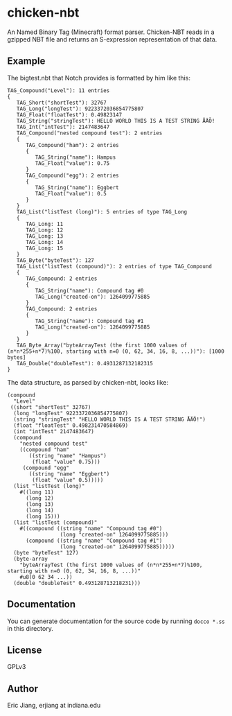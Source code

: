 # chicken-nbt

An Named Binary Tag (Minecraft) format parser.  Chicken-NBT reads in a gzipped NBT file and returns an S-expression representation of that data.

## Example

The bigtest.nbt that Notch provides is formatted by him like this:

    TAG_Compound("Level"): 11 entries
    {
       TAG_Short("shortTest"): 32767
       TAG_Long("longTest"): 9223372036854775807
       TAG_Float("floatTest"): 0.49823147
       TAG_String("stringTest"): HELLO WORLD THIS IS A TEST STRING ÅÄÖ!
       TAG_Int("intTest"): 2147483647
       TAG_Compound("nested compound test"): 2 entries
       {
          TAG_Compound("ham"): 2 entries
          {
             TAG_String("name"): Hampus
             TAG_Float("value"): 0.75
          }
          TAG_Compound("egg"): 2 entries
          {
             TAG_String("name"): Eggbert
             TAG_Float("value"): 0.5
          }
       }
       TAG_List("listTest (long)"): 5 entries of type TAG_Long
       {
          TAG_Long: 11
          TAG_Long: 12
          TAG_Long: 13
          TAG_Long: 14
          TAG_Long: 15
       }
       TAG_Byte("byteTest"): 127
       TAG_List("listTest (compound)"): 2 entries of type TAG_Compound
       {
          TAG_Compound: 2 entries
          {
             TAG_String("name"): Compound tag #0
             TAG_Long("created-on"): 1264099775885
          }
          TAG_Compound: 2 entries
          {
             TAG_String("name"): Compound tag #1
             TAG_Long("created-on"): 1264099775885
          }
       }
       TAG_Byte_Array("byteArrayTest (the first 1000 values of (n*n*255+n*7)%100, starting with n=0 (0, 62, 34, 16, 8, ...))"): [1000 bytes]
       TAG_Double("doubleTest"): 0.4931287132182315
    }

The data structure, as parsed by chicken-nbt, looks like:

    (compound
      "Level"
     ((short "shortTest" 32767)
      (long "longTest" 9223372036854775807)
      (string "stringTest" "HELLO WORLD THIS IS A TEST STRING ÅÄÖ!")
      (float "floatTest" 0.498231470584869)
      (int "intTest" 2147483647)
      (compound
        "nested compound test"
        ((compound "ham"
           ((string "name" "Hampus")
            (float "value" 0.75)))
         (compound "egg"
           ((string "name" "Eggbert")
            (float "value" 0.5)))))
      (list "listTest (long)"
        #((long 11)
          (long 12)
          (long 13)
          (long 14)
          (long 15)))
      (list "listTest (compound)"
        #((compound ((string "name" "Compound tag #0")
                     (long "created-on" 1264099775885)))
          (compound ((string "name" "Compound tag #1")
                     (long "created-on" 1264099775885)))))
      (byte "byteTest" 127)
      (byte-array
        "byteArrayTest (the first 1000 values of (n*n*255+n*7)%100, starting with n=0 (0, 62, 34, 16, 8, ...))"
        #u8(0 62 34 ...))
      (double "doubleTest" 0.493128713218231)))

## Documentation

You can generate documentation for the source code by running `docco *.ss` in
this directory.

## License

GPLv3

## Author

Eric Jiang, erjiang at indiana.edu
